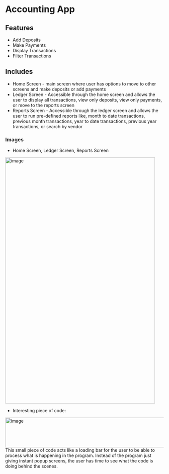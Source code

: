 
# Accounting App

## Features
* Add Deposits
* Make Payments
* Display Transactions 
* Filter Transactions 

## Includes
* Home Screen - main screen where user has options to move to other screens and make deposits or add payments
* Ledger Screen - Accessible through the home screen and allows the user to display all transactions, view only deposits, view only payments, or move to the reports screen
* Reports Screen - Accessible through the ledger screen and allows the user to run pre-defined reports like, month to date transactions, previous month transactions, year to date transactions, previous year transactions, or search by vendor

### Images
* Home Screen, Ledger Screen, Reports Screen
<img width="476" height="783" alt="image" src="https://github.com/user-attachments/assets/e8822ecf-cc15-4f11-82cd-e2a731bfc199" />

* Interesting piece of code:
<img width="612" height="95" alt="image" src="https://github.com/user-attachments/assets/cd87e77f-8743-4582-997a-0fe6f7e40cdd" />
This small piece of code acts like a loading bar for the user to be able to process what is happening in the program. Instead of
the program just giving instant popup screens, the user has time to see what the code is doing behind the scenes.
